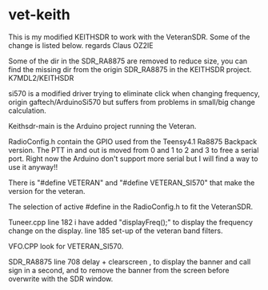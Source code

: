 # vet-keith
This is my modified KEITHSDR to work with the VeteranSDR.
Some of the change is listed below.
regards Claus OZ2IE

Some of the dir in the SDR_RA8875 are removed to reduce size, you can find the missing dir from the origin SDR_RA8875 in the KEITHSDR project. K7MDL2/KEITHSDR

si570 is a modified driver trying to eliminate click when changing frequency, origin gaftech/ArduinoSi570 but suffers from problems in small/big change calculation.

Keithsdr-main is the Arduino project running the Veteran.

RadioConfig.h contain the GPIO used from the Teensy4.1 Ra8875 Backpack version. The PTT in and out is moved from 0 and 1 to 2 and 3 to free a serial port. Right now the Arduino don't support more serial but I will find a way to use it anyway!! 

There is  "#define VETERAN" and  "#define VETERAN_SI570" that make the version for the veteran.

The selection of active #define in the RadioConfig.h to fit the VeteranSDR.

Tuneer.cpp line 182 i have added "displayFreq();" to display the frequency change on the display. line 185 set-up of the veteran band filters.

VFO.CPP look for VETERAN_SI570.

SDR_RA8875 line 708 delay + clearscreen , to display the banner and call sign in a second, and to remove the banner from the screen before overwrite with the SDR window.
